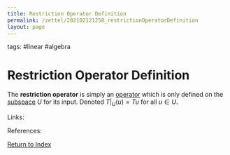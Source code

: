 ```yaml
---
title: Restriction Operator Definition
permalink: /zettel/202102121258_restrictionOperatorDefinition
layout: page
---
```

tags: #linear #algebra

# Restriction Operator Definition

The **restriction operator** is simply an [operator](202102082104_operatorDefinition) which is only defined on 
the [subspace](202102061429_subspaceDefinition) $U$ for its input. Denoted $T|_U (u) = Tu$ for 
all $u \in U$.

Links: 

References: 

[Return to Index](index)